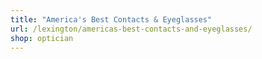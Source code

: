 ```yaml
---
title: "America's Best Contacts & Eyeglasses"
url: /lexington/americas-best-contacts-and-eyeglasses/
shop: optician
---
```


